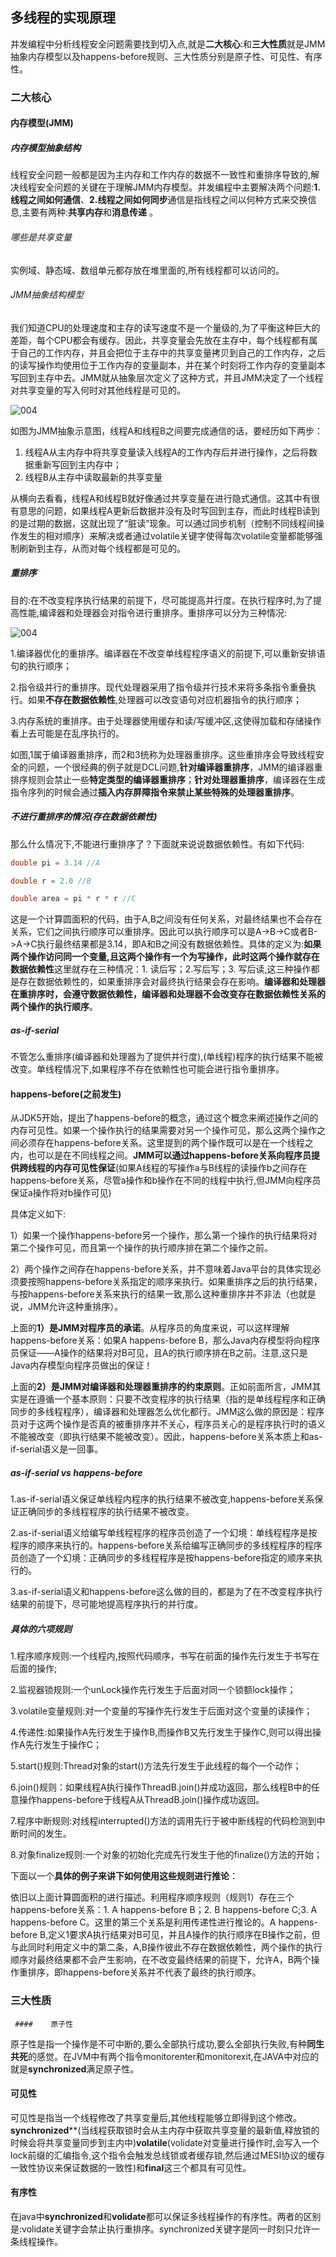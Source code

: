 ## 多线程的实现原理

并发编程中分析线程安全问题需要找到切入点,就是**二大核心**:和**三大性质**就是JMM抽象内存模型以及happens-before规则、三大性质分别是原子性、可见性、有序性。

### 二大核心

#### 内存模型(JMM)

##### 内存模型抽象结构

​     线程安全问题一般都是因为主内存和工作内存的数据不一致性和重排序导致的,解决线程安全问题的关键在于理解JMM内存模型。并发编程中主要解决两个问题:**1.线程之间如何通信**、**2.线程之间如何同步**通信是指线程之间以何种方式来交换信息,主要有两种:**共享内存**和**消息传递** 。

###### 哪些是共享变量

 实例域、静态域、数组单元都存放在堆里面的,所有线程都可以访问的。        

###### JMM抽象结构模型

​       我们知道CPU的处理速度和主存的读写速度不是一个量级的,为了平衡这种巨大的差距，每个CPU都会有缓存。因此，共享变量会先放在主存中，每个线程都有属于自己的工作内存，并且会把位于主存中的共享变量拷贝到自己的工作内存，之后的读写操作均使用位于工作内存的变量副本，并在某个时刻将工作内存的变量副本写回到主存中去。JMM就从抽象层次定义了这种方式，并且JMM决定了一个线程对共享变量的写入何时对其他线程是可见的。

![004](images\004.png)

如图为JMM抽象示意图，线程A和线程B之间要完成通信的话，要经历如下两步：

1. 线程A从主内存中将共享变量读入线程A的工作内存后并进行操作，之后将数据重新写回到主内存中；
2. 线程B从主存中读取最新的共享变量

从横向去看看，线程A和线程B就好像通过共享变量在进行隐式通信。这其中有很有意思的问题，如果线程A更新后数据并没有及时写回到主存，而此时线程B读到的是过期的数据，这就出现了“脏读”现象。可以通过同步机制（控制不同线程间操作发生的相对顺序）来解决或者通过volatile关键字使得每次volatile变量都能够强制刷新到主存，从而对每个线程都是可见的。

##### 重排序

​    目的:在不改变程序执行结果的前提下，尽可能提高并行度。在执行程序时,为了提高性能,编译器和处理器会对指令进行重排序。重排序可以分为三种情况:

![004](images\005.png)

1.编译器优化的重排序。编译器在不改变单线程程序语义的前提下,可以重新安排语句的执行顺序；

2.指令级并行的重排序。现代处理器采用了指令级并行技术来将多条指令重叠执行。如果**不存在数据依赖性**,处理器可以改变语句对应机器指令的执行顺序；

3.内存系统的重排序。由于处理器使用缓存和读/写缓冲区,这使得加载和存储操作看上去可能是在乱序执行的。

如图,1属于编译器重排序，而2和3统称为处理器重排序。这些重排序会导致线程安全的问题，一个很经典的例子就是DCL问题,**针对编译器重排序**，JMM的编译器重排序规则会禁止一些**特定类型的编译器重排序**；**针对处理器重排序**，编译器在生成指令序列的时候会通过**插入内存屏障指令来禁止某些特殊的处理器重排序**。

##### 不进行重排序的情况(存在数据依赖性)

那么什么情况下,不能进行重排序了？下面就来说说数据依赖性。有如下代码:

```java
double pi = 3.14 //A

double r = 2.0 //B

double area = pi * r * r //C
```

这是一个计算圆面积的代码，由于A,B之间没有任何关系，对最终结果也不会存在关系，它们之间执行顺序可以重排序。因此可以执行顺序可以是A->B->C或者B->A->C执行最终结果都是3.14，即A和B之间没有数据依赖性。具体的定义为:**如果两个操作访问同一个变量,且这两个操作有一个为写操作，此时这两个操作就存在数据依赖性**这里就存在三种情况：1. 读后写；2.写后写；3. 写后读,这三种操作都是存在数据依赖性的，如果重排序会对最终执行结果会存在影响。**编译器和处理器在重排序时，会遵守数据依赖性，编译器和处理器不会改变存在数据依赖性关系的两个操作的执行顺序**。

##### as-if-serial

 不管怎么重排序(编译器和处理器为了提供并行度),(单线程)程序的执行结果不能被改变。单线程情况下,如果程序不存在依赖性也可能会进行指令重排序。

#### happens-before(之前发生)

​      从JDK5开始，提出了happens-before的概念，通过这个概念来阐述操作之间的内存可见性。如果一个操作执行的结果需要对另一个操作可见，那么这两个操作之间必须存在happens-before关系。这里提到的两个操作既可以是在一个线程之内，也可以是在不同线程之间。**JMM可以通过happens-before关系向程序员提供跨线程的内存可见性保证**(如果A线程的写操作a与B线程的读操作b之间存在happens-before关系，尽管a操作和b操作在不同的线程中执行,但JMM向程序员保证a操作将对b操作可见)

具体定义如下:

​     1）如果一个操作happens-before另一个操作，那么第一个操作的执行结果将对第二个操作可见，而且第一个操作的执行顺序排在第二个操作之前。

​    2）两个操作之间存在happens-before关系，并不意味着Java平台的具体实现必须要按照happens-before关系指定的顺序来执行。如果重排序之后的执行结果，与按happens-before关系来执行的结果一致,那么这种重排序并不非法（也就是说，JMM允许这种重排序）。

上面的**1）是JMM对程序员的承诺**。从程序员的角度来说，可以这样理解happens-before关系：如果A happens-before B，那么Java内存模型将向程序员保证——A操作的结果将对B可见，且A的执行顺序排在B之前。注意,这只是Java内存模型向程序员做出的保证！

上面的**2）是JMM对编译器和处理器重排序的约束原则**。正如前面所言，JMM其实是在遵循一个基本原则：只要不改变程序的执行结果（指的是单线程程序和正确同步的多线程程序），编译器和处理器怎么优化都行。JMM这么做的原因是：程序员对于这两个操作是否真的被重排序并不关心，程序员关心的是程序执行时的语义不能被改变（即执行结果不能被改变）。因此，happens-before关系本质上和as-if-serial语义是一回事。

##### as-if-serial vs happens-before

  1.as-if-serial语义保证单线程内程序的执行结果不被改变,happens-before关系保证正确同步的多线程程序的执行结果不被改变。

2.as-if-serial语义给编写单线程程序的程序员创造了一个幻境：单线程程序是按程序的顺序来执行的。happens-before关系给编写正确同步的多线程程序的程序员创造了一个幻境：正确同步的多线程程序是按happens-before指定的顺序来执行的。

3.as-if-serial语义和happens-before这么做的目的，都是为了在不改变程序执行结果的前提下，尽可能地提高程序执行的并行度。

##### 具体的六项规则

1.程序顺序规则:一个线程内,按照代码顺序，书写在前面的操作先行发生于书写在后面的操作;

2.监视器锁规则:一个unLock操作先行发生于后面对同一个锁额lock操作；

3.volatile变量规则:对一个变量的写操作先行发生于后面对这个变量的读操作；

4.传递性:如果操作A先行发生于操作B,而操作B又先行发生于操作C,则可以得出操作A先行发生于操作C；

5.start()规则:Thread对象的start()方法先行发生于此线程的每个一个动作；

6.join()规则：如果线程A执行操作ThreadB.join()并成功返回，那么线程B中的任意操作happens-before于线程A从ThreadB.join()操作成功返回。

7.程序中断规则:对线程interrupted()方法的调用先行于被中断线程的代码检测到中断时间的发生。

8.对象finalize规则:一个对象的初始化完成先行发生于他的finalize()方法的开始；

下面以一个**具体的例子来讲下如何使用这些规则进行推论**：

依旧以上面计算圆面积的进行描述。利用程序顺序规则（规则1）存在三个happens-before关系：1. A happens-before B；2. B happens-before C;3. A happens-before C。这里的第三个关系是利用传递性进行推论的。A happens-before B,定义1要求A执行结果对B可见，并且A操作的执行顺序在B操作之前，但与此同时利用定义中的第二条，A,B操作彼此不存在数据依赖性，两个操作的执行顺序对最终结果都不会产生影响，在不改变最终结果的前提下，允许A，B两个操作重排序，即happens-before关系并不代表了最终的执行顺序。

### 三大性质

     ####    原子性

​     原子性是指一个操作是不可中断的,要么全部执行成功,要么全部执行失败,有种**同生共死**的感觉。在JVM中有两个指令monitorenter和monitorexit,在JAVA中对应的就是**synchronized**满足原子性。

####    可见性

  可见性是指当一个线程修改了共享变量后,其他线程能够立即得到这个修改。**synchronized****(当线程获取锁时会从主内存中获取共享变量的最新值,释放锁的时候会将共享变量同步到主内中)**volatile**(volidate对变量进行操作时,会写入一个lock前缀的汇编指令,这个指令会触发总线锁或者缓存锁,然后通过MESI协议的缓存一致性协议来保证数据的一致性)和**final**这三个都具有可见性。

####    有序性

​        在java中**synchronized**和**volidate**都可以保证多线程操作的有序性。两者的区别是:volidate关键字会禁止执行重排序。synchronized关键字是同一时刻只允许一条线程操作。